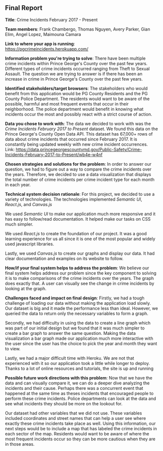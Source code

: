 ## Final Report

**Title**: Crime Incidents February 2017 - Present

**Team members**: Frank Chambergo, Thomas Nguyen, Avery Parker, Gian Elim, Angel Lopez, Maimouna Camara

**Link to where your app is running**: https://pgcrimeincidents.herokuapp.com/

**Information problem you're trying to solve**:
There have been multiple crime incidents within Prince George's County over the past few years. Different types of crime incidents occurred ranging from Theft to Sexual Assault. The question we are trying to answer is if there has been an increase in crime in Prince George's County over the past few years.

**Identified stakeholders/target browsers**:
The stakeholders who would benefit from this application would be PG County Residents and the PG County Police Department. The residents would want to be aware of the possible, harmful and most frequent events that occur in their neighborhood. The police department would benefit in knowing what incidents occur the most and possibly react with a strict course of action.

**Data you chose to work with**:
The data we decided to work with was the *Crime Incidents February 2017 to Present* dataset. We found this data on the Prince George's County Open Data API. This dataset has 67,000+ rows of data about crime incidents that occurred since February 2017. It is constantly being updated weekly with new crime incident occurrences. 
Link: https://data.princegeorgescountymd.gov/Public-Safety/Crime-Incidents-February-2017-to-Present/wb4e-w4nf

**Chosen strategies and solutions for the problem**:
In order to answer our question, we had to figure out a way to compare the crime incidents over the years. Therefore, we decided to use a data visualization that displays the total number of crime incidents per crime incident type for each month in each year.

**Technical system decision rationale**:
For this project, we decided to use a variety of technologies. The technologies implemented *Semantic UI*, *React.js*, and *Canvas.js*

We used *Semantic UI* to make our application much more responsive and it has easy to follow/read documentation. It helped make our tasks on CSS much simpler.

We used *React.js* to create the foundation of our project. It was a good learning experience for us all since it is one of the most popular and widely used javascript libraries.

Lastly, we used *Canvas.js* to create our graphs and display our data. It had clear documentation and examples on its website to follow.

**How/if your final system helps to address the problem**:
We believe our final system helps address our problem since the key component to solving it is to make comparisons of the crime incidents over the years. The graph does exactly that. A user can visually see the change in crime incidents by looking at the graph.

**Challenges faced and impact on final design**:
Firstly, we had a tough challenge of loading our data without making the application load slowly. Our dataset is big  and it made the performance less than ideal. However, we queried the data to return only the necessary variables to form a graph.

Secondly, we had difficulty in using the data to create a line graph which was part of our initial design but we found that it was much simpler to create a bar graph to answer the same question. Making the data visualization a bar graph made our application much more interactive with the user since the user has the choice to pick the year and month they want to view.

Lastly, we had a major difficult time with Heroku. We are not that experienced with it so our application took a little while longer to deploy. Thanks to a lot of online resources and tutorials, the site is up and running

**Possible future work directions with this problem**:
Now that we have the data and can visually compare it, we can do a deeper dive analyzing the incidents and their cause. Perhaps there was a concurrent event that happened at the same time as theses incidents that encouraged people to perform these crime incidents. Police departments can look at the data and see what incidents they should be more on the lookout for.

Our dataset had other variables that we did not use. These variables included coordinates and street names that can help a user see where exactly these crime incidents take place as well. Using this information, our next steps would be to include a map that has labeled the crime incidents in each sector of the map. Residents would want to be aware of where the most frequent incidents occur so they can be more cautious when they are in those areas. 
